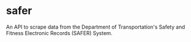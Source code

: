 # safer
An API to scrape data from the Department of Transportation's Safety and Fitness Electronic Records (SAFER) System.
